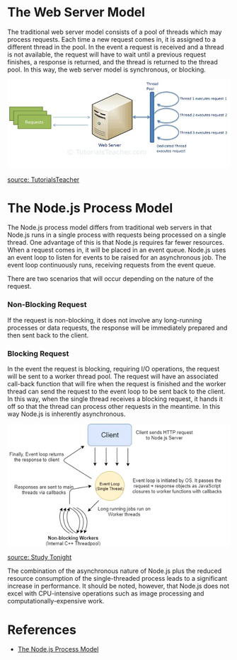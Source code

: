  # The Web Server Model
The traditional web server model consists of a pool of threads which may process requests. Each time a new request comes
in, it is assigned to a different thread in the pool. In the event a request is received and a thread is not available,
the request will have to wait until a previous request finishes, a response is returned, and the thread is returned to
the thread pool. In this way, the web server model is synchronous, or blocking.

<img src="./images/web_server_model.webp" alt="img" />

[source: TutorialsTeacher](https://www.tutorialsteacher.com/nodejs/nodejs-process-model)

# The Node.js Process Model
The Node.js process model differs from traditional web servers in that Node.js runs in a single process with requests 
being processed on a single thread. One advantage of this is that Node.js requires far fewer resources. When a request 
comes in, it will be placed in an event queue. Node.js uses an event loop to listen for events to be raised for an 
asynchronous job. The event loop continuously runs, receiving requests from the event queue.

There are two scenarios that will occur depending on the nature of the request. 
### Non-Blocking Request
If the request is non-blocking, it does not involve any long-running processes or data requests, the response will be
immediately prepared and then sent back to the client. 

### Blocking Request
In the event the request is blocking, requiring I/O operations, the request will be sent to a worker thread pool. The 
request will have an associated call-back function that will fire when the request is finished and the worker thread can
send the request to the event loop to be sent back to the client. In this way, when the single thread receives a
blocking request, it hands it off so that the thread can process other requests in the meantime. In this way Node.js is 
inherently asynchronous.

<img src="./images/nodejs_process_model.webp" alt="img" />

[source: Study Tonight](https://www.studytonight.com/post/nodejs-process-model)

The combination of the asynchronous nature of Node.js plus the reduced resource consumption of the single-threaded 
process leads to a significant increase in performance. It should be noted, however, that Node.js does not excel with 
CPU-intensive operations such as image processing and computationally-expensive work.

# References
* [The Node.js Process Model](https://medium.com/@madelinecorman/the-node-js-process-model-ad99a91dd2b8)
